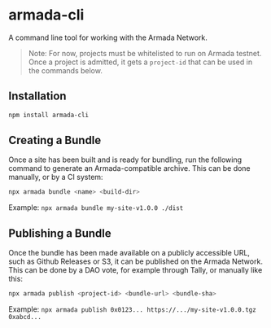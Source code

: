 # armada-cli

A command line tool for working with the Armada Network.

> Note: For now, projects must be whitelisted to run on Armada testnet. Once a project is admitted, it gets a `project-id` that can be used in the commands below.

## Installation

```sh
npm install armada-cli
```

## Creating a Bundle

Once a site has been built and is ready for bundling, run the following command to generate an Armada-compatible archive. This can be done manually, or by a CI system:

```sh
npx armada bundle <name> <build-dir>
```

Example: `npx armada bundle my-site-v1.0.0 ./dist`

## Publishing a Bundle

Once the bundle has been made available on a publicly accessible URL, such as Github Releases or S3, it can be published on the Armada Network. This can be done by a DAO vote, for example through Tally, or manually like this:

```sh
npx armada publish <project-id> <bundle-url> <bundle-sha>
```

Example: `npx armada publish 0x0123... https://.../my-site-v1.0.0.tgz 0xabcd...`
